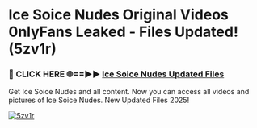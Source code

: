 # Ice Soice Nudes Original Videos 0nlyFans Leaked - Files Updated! (5zv1r)

<h3>🔴 CLICK HERE 🌐==►► <a href="https://tinyurl.com/5h6xmrr3" rel="nofollow">Ice Soice Nudes Updated Files</a></h3>

Get Ice Soice Nudes and all content. Now you can access all videos and pictures of Ice Soice Nudes. New Updated Files 2025!

[![5zv1r](https://i.imgur.com/KVD873Z.gif)](https://tinyurl.com/5h6xmrr3)
